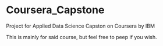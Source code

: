 # Coursera_Capstone
Project for Applied Data Science Capston on Coursera by IBM

This is mainly for said course, but feel free to peep if you wish.
